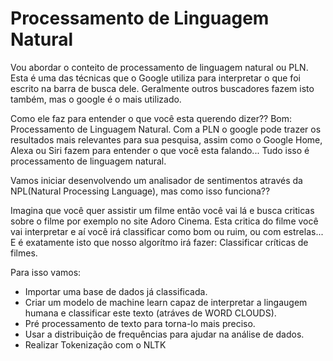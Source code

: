 # Processamento de Linguagem Natural

Vou abordar o conteito de processamento de linguagem natural ou PLN. Esta é uma das técnicas que o Google utiliza para interpretar o que foi escrito na barra de busca dele. Geralmente outros buscadores fazem isto também, mas o google é o mais utilizado.

Como ele faz para entender o que você esta querendo dizer?? Bom: Processamento de Linguagem Natural. Com a PLN o google pode trazer os resultados mais relevantes para sua pesquisa, assim como o Google Home, Alexa ou Siri fazem para entender o que você esta falando... Tudo isso é processamento de linguagem natural.

Vamos iniciar desenvolvendo um analisador de sentimentos através da NPL(Natural Processing Language), mas como isso funciona??

Imagina que você quer assistir um filme então você vai lá e busca criticas sobre o filme por exemplo no site Adoro Cinema. Esta critica do filme você vai interpretar e aí você irá classificar como bom ou ruim, ou com estrelas... E é exatamente isto que nosso algorítmo irá fazer: Classificar críticas de filmes.

Para isso vamos:

* Importar uma base de dados já classificada.
* Criar um modelo de machine learn capaz de interpretar a lingaugem humana e classificar este texto (atráves de WORD CLOUDS).
* Pré processamento de texto para torna-lo mais preciso.
* Usar a distribuição de frequências para ajudar na análise de dados.
* Realizar Tokenização com o NLTK
